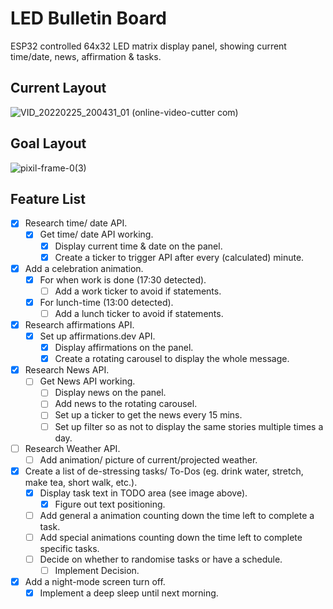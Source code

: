 # LED Bulletin Board
ESP32 controlled 64x32 LED matrix display panel, showing current time/date, news, affirmation & tasks.


## Current Layout
![VID_20220225_200431_01 (online-video-cutter com)](https://user-images.githubusercontent.com/30498489/155799221-f548ad4e-659d-454c-8de0-429894b17fa8.gif)

## Goal Layout
![pixil-frame-0(3)](https://user-images.githubusercontent.com/30498489/155784806-4140f807-80ad-4bb5-af04-aa672b66019f.png)
	
## Feature List
- [x] Research time/ date API.
  - [x] Get time/ date API working.
    - [x] Display current time & date on the panel.
    - [x] Create a ticker to trigger API after every (calculated) minute.
- [x] Add a celebration animation.
  - [x] For when work is done (17:30 detected).
    - [ ] Add a work ticker to avoid if statements.
  - [x] For lunch-time (13:00 detected).
    - [ ] Add a lunch ticker to avoid if statements.
- [x] Research affirmations API.
  - [x] Set up affirmations.dev API.
    - [x] Display affirmations on the panel.
    - [x] Create a rotating carousel to display the whole message.
- [x] Research News API.
  - [ ] Get News API working.
    - [ ] Display news on the panel.
    - [ ] Add news to the rotating carousel.
    - [ ] Set up a ticker to get the news every 15 mins.
    - [ ] Set up filter so as not to display the same stories multiple times a day.
- [ ] Research Weather API.
    - [ ] Add animation/ picture of current/projected weather.
- [x] Create a list of de-stressing tasks/ To-Dos (eg. drink water, stretch, make tea, short walk, etc.).
    - [x] Display task text in TODO area (see image above).
      - [x] Figure out text positioning.
    - [ ] Add general a animation counting down the time left to complete a task.
    - [ ] Add special animations counting down the time left to complete specific tasks.
    - [ ] Decide on whether to randomise tasks or have a schedule.
        - [ ] Implement Decision. 
- [x] Add a night-mode screen turn off.
  - [x] Implement a deep sleep until next morning.

